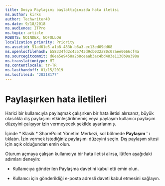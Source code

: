```yaml
---
title: Dosya Paylaşımı başlattığınızda hata iletisi
ms.author: kirks
author: Techwriter40
ms.date: 9/18/2018
ms.audience: ITPro
ms.topic: article
ROBOTS: NOINDEX, NOFOLLOW
localization_priority: Priority
ms.assetid: 51ad61e5-a1b8-483b-b6a3-ec13ed09dd68
ms.openlocfilehash: b58334fd2c435743d9cb032a80c07aee0666cf4a
ms.sourcegitcommit: d6ea5e9458a2b8ceaab3ac4bd483e1130b9a398a
ms.translationtype: MT
ms.contentlocale: tr-TR
ms.lasthandoff: 01/15/2019
ms.locfileid: "28318177"
---
```

# <a name="error-messages-when-sharing"></a>Paylaşırken hata iletileri

Harici bir kullanıcıyla paylaşmak çalışırken bir hata iletisi alırsanız, büyük olasılıkla dış paylaşımı etkinleştirilmemiş veya paylaşım kullanıcı paylaşım düzeyini çalışıyor izin vermeyecek şekilde ayarlanmış.
  
İçinde * Klasik * SharePoint Yönetim Merkezi, sol bölmede **Paylaşım** ' ı tıklatın. İzin vermek istediğiniz paylaşımı düzeyini seçin. Dış paylaşım sitesi için açık olduğundan emin olun. 
  
Oturum açmaya çalışan kullanıcıya bir hata iletisi alırsa, lütfen aşağıdaki adımları deneyin:
  
- Kullanıcıya gönderilen Paylaşma davetini kabul etti emin olun.
    
- Kullanıcı için gönderildiği e-posta adresli daveti kabul etmesini sağlayın.
    

